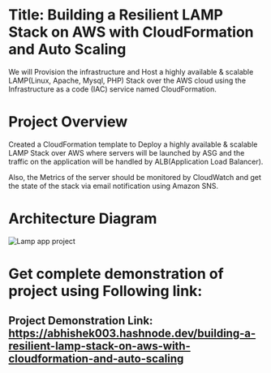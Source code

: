# Title: Building a Resilient LAMP Stack on AWS with CloudFormation and Auto Scaling
We will Provision the infrastructure and Host a highly available & scalable LAMP(Linux, Apache, Mysql, PHP) Stack over the AWS cloud using the Infrastructure as a code (IAC) service named CloudFormation.

# Project Overview
Created a CloudFormation template to Deploy a highly available & scalable LAMP Stack over AWS where servers will be launched by ASG and the traffic on the application will be handled by ALB(Application Load Balancer).

Also, the Metrics of the server should be monitored by CloudWatch and get the state of the stack via email notification using Amazon SNS.

# Architecture Diagram
![Lamp app project](https://user-images.githubusercontent.com/64907977/231168131-0acfc972-951a-47ee-876f-b5d163d6e0ab.png)

# Get complete demonstration of project using Following link:

## Project Demonstration Link: https://abhishek003.hashnode.dev/building-a-resilient-lamp-stack-on-aws-with-cloudformation-and-auto-scaling
